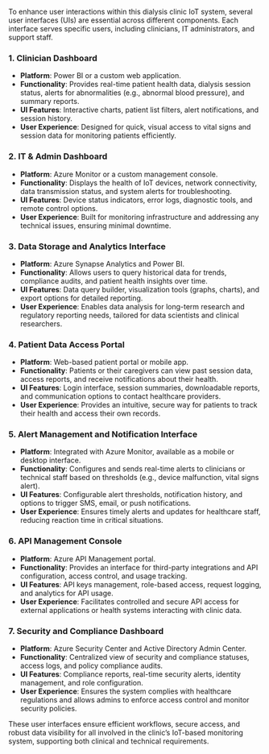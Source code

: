 To enhance user interactions within this dialysis clinic IoT system, several user interfaces (UIs) are essential across different components. Each interface serves specific users, including clinicians, IT administrators, and support staff.

### **1. Clinician Dashboard**
   - **Platform**: Power BI or a custom web application.
   - **Functionality**: Provides real-time patient health data, dialysis session status, alerts for abnormalities (e.g., abnormal blood pressure), and summary reports.
   - **UI Features**: Interactive charts, patient list filters, alert notifications, and session history.
   - **User Experience**: Designed for quick, visual access to vital signs and session data for monitoring patients efficiently.

### **2. IT & Admin Dashboard**
   - **Platform**: Azure Monitor or a custom management console.
   - **Functionality**: Displays the health of IoT devices, network connectivity, data transmission status, and system alerts for troubleshooting.
   - **UI Features**: Device status indicators, error logs, diagnostic tools, and remote control options.
   - **User Experience**: Built for monitoring infrastructure and addressing any technical issues, ensuring minimal downtime.

### **3. Data Storage and Analytics Interface**
   - **Platform**: Azure Synapse Analytics and Power BI.
   - **Functionality**: Allows users to query historical data for trends, compliance audits, and patient health insights over time.
   - **UI Features**: Data query builder, visualization tools (graphs, charts), and export options for detailed reporting.
   - **User Experience**: Enables data analysis for long-term research and regulatory reporting needs, tailored for data scientists and clinical researchers.

### **4. Patient Data Access Portal**
   - **Platform**: Web-based patient portal or mobile app.
   - **Functionality**: Patients or their caregivers can view past session data, access reports, and receive notifications about their health.
   - **UI Features**: Login interface, session summaries, downloadable reports, and communication options to contact healthcare providers.
   - **User Experience**: Provides an intuitive, secure way for patients to track their health and access their own records.

### **5. Alert Management and Notification Interface**
   - **Platform**: Integrated with Azure Monitor, available as a mobile or desktop interface.
   - **Functionality**: Configures and sends real-time alerts to clinicians or technical staff based on thresholds (e.g., device malfunction, vital signs alert).
   - **UI Features**: Configurable alert thresholds, notification history, and options to trigger SMS, email, or push notifications.
   - **User Experience**: Ensures timely alerts and updates for healthcare staff, reducing reaction time in critical situations.

### **6. API Management Console**
   - **Platform**: Azure API Management portal.
   - **Functionality**: Provides an interface for third-party integrations and API configuration, access control, and usage tracking.
   - **UI Features**: API keys management, role-based access, request logging, and analytics for API usage.
   - **User Experience**: Facilitates controlled and secure API access for external applications or health systems interacting with clinic data.

### **7. Security and Compliance Dashboard**
   - **Platform**: Azure Security Center and Active Directory Admin Center.
   - **Functionality**: Centralized view of security and compliance statuses, access logs, and policy compliance audits.
   - **UI Features**: Compliance reports, real-time security alerts, identity management, and role configuration.
   - **User Experience**: Ensures the system complies with healthcare regulations and allows admins to enforce access control and monitor security policies.

These user interfaces ensure efficient workflows, secure access, and robust data visibility for all involved in the clinic’s IoT-based monitoring system, supporting both clinical and technical requirements.
